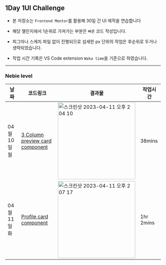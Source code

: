 ## 1Day 1UI Challenge

- 본 저장소는 `Frontend Mentor`를 활용해 30일 간 UI 제작을 연습합니다

- 해당 챌린지에서 1순위로 가져가는 부분은 `빠른` 코드 작성입니다.

- 피그마나 스케치 파일 없이 진행되므로 섬세한 px 단위의 작업은 후순위로 두거나 생략되었습니다.

- 작업 시간 기록은 VS Code extension `Waka time`을 기준으로 하였습니다.

---

### Nebie level

| 날짜         | 코드링크                                                                                                                           | 결과물                                                                                                                                                                       | 작업시간  |
| ------------ | ---------------------------------------------------------------------------------------------------------------------------------- | ---------------------------------------------------------------------------------------------------------------------------------------------------------------------------- | --------- |
| 04월 10일 월 | [3 Column preview card component](https://github.com/mixnuts211/Practice-basic-everyday/tree/main/3ColumnPreviewCardComponentMain) | <img width="250" alt="스크린샷 2023-04-11 오후 2 04 10" src="https://user-images.githubusercontent.com/94048689/231061144-b38aa036-0427-41bd-80eb-7b75f22eb03a.png"> | 38mins    |
| 04월 11일 화 | [Profile card component](https://github.com/mixnuts211/Practice-basic-everyday/tree/main/ProfileCardComponentMain)                 | <img width="250" alt="스크린샷 2023-04-11 오후 2 07 17" src="https://user-images.githubusercontent.com/94048689/231061596-f86711bb-2e34-46ee-aace-9bb4068efdde.png"> | 1hr 2mins |
